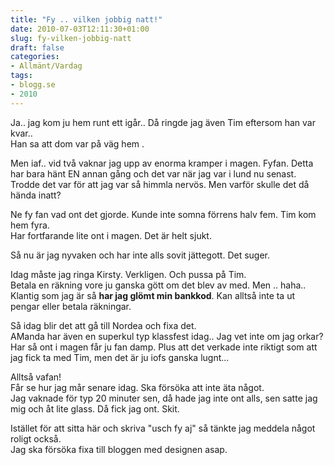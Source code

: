 ```yaml
---
title: "Fy .. vilken jobbig natt!"
date: 2010-07-03T12:11:30+01:00
slug: fy-vilken-jobbig-natt
draft: false
categories:
- Allmänt/Vardag
tags:
- blogg.se
- 2010
---
```

Ja.. jag kom ju hem runt ett igår.. Då ringde jag även Tim eftersom han var kvar..  
Han sa att dom var på väg hem .  
  
Men iaf.. vid två vaknar jag upp av enorma kramper i magen. Fyfan. Detta har bara hänt EN annan gång och det var när jag var i lund nu senast. Trodde det var för att jag var så himmla nervös. Men varför skulle det då hända inatt?  
  
Ne fy fan vad ont det gjorde. Kunde inte somna förrens halv fem. Tim kom hem fyra.  
Har fortfarande lite ont i magen. Det är helt sjukt.  
  
Så nu är jag nyvaken och har inte alls sovit jättegott. Det suger.  
  
  
Idag måste jag ringa Kirsty. Verkligen. Och pussa på Tim.  
Betala en räkning vore ju ganska gött om det blev av med. Men .. haha.. Klantig som jag är så **har jag glömt min bankkod**. Kan alltså inte ta ut pengar eller betala räkningar.  
  
Så idag blir det att gå till Nordea och fixa det.  
AManda har även en superkul typ klassfest idag.. Jag vet inte om jag orkar?  
Har så ont i magen får ju fan damp. Plus att det verkade inte riktigt som att jag fick ta med Tim, men det är ju iofs ganska lugnt...  
  
Alltså vafan!  
Får se hur jag mår senare idag. Ska försöka att inte äta något.  
Jag vaknade för typ 20 minuter sen, då hade jag inte ont alls, sen satte jag mig och åt lite glass. Då fick jag ont. Skit.  
  
Istället för att sitta här och skriva "usch fy aj" så tänkte jag meddela något roligt också.  
Jag ska försöka fixa till bloggen med designen asap.